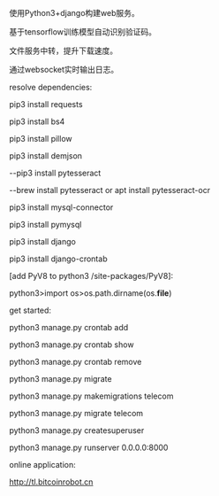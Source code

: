使用Python3+django构建web服务。

基于tensorflow训练模型自动识别验证码。

文件服务中转，提升下载速度。

通过websocket实时输出日志。




resolve dependencies:

pip3 install requests

pip3 install bs4

pip3 install pillow

pip3 install demjson

--pip3 install pytesseract

--brew install pytesseract or apt install pytesseract-ocr

pip3 install mysql-connector

pip3 install pymysql

pip3 install django

pip3 install django-crontab

[add PyV8 to python3 /site-packages/PyV8]:

python3>import os>os.path.dirname(os.__file__)




get started:

python3 manage.py crontab add

python3 manage.py crontab show

python3 manage.py crontab remove

python3 manage.py migrate

python3 manage.py makemigrations telecom

python3 manage.py migrate telecom

python3 manage.py createsuperuser

python3 manage.py runserver 0.0.0.0:8000


online application:

http://tl.bitcoinrobot.cn

